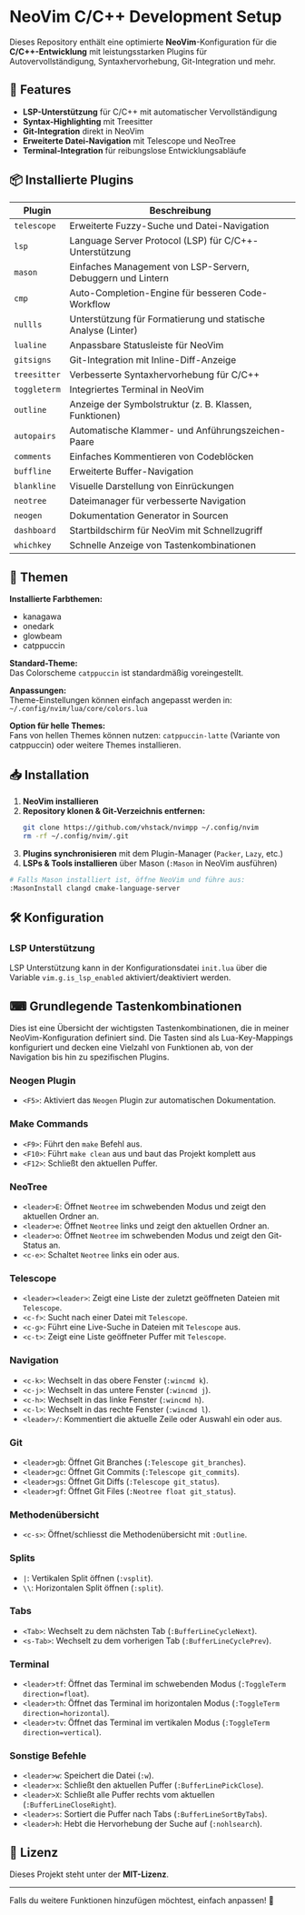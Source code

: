 # NeoVim C/C++ Development Setup

Dieses Repository enthält eine optimierte **NeoVim**-Konfiguration für die **C/C++-Entwicklung** mit leistungsstarken Plugins für Autovervollständigung, Syntaxhervorhebung, Git-Integration und mehr.

## 🚀 Features
- **LSP-Unterstützung** für C/C++ mit automatischer Vervollständigung
- **Syntax-Highlighting** mit Treesitter
- **Git-Integration** direkt in NeoVim
- **Erweiterte Datei-Navigation** mit Telescope und NeoTree
- **Terminal-Integration** für reibungslose Entwicklungsabläufe

## 📦 Installierte Plugins

| Plugin | Beschreibung |
|--------|-------------|
| `telescope` | Erweiterte Fuzzy-Suche und Datei-Navigation |
| `lsp` | Language Server Protocol (LSP) für C/C++-Unterstützung |
| `mason` | Einfaches Management von LSP-Servern, Debuggern und Lintern |
| `cmp` | Auto-Completion-Engine für besseren Code-Workflow |
| `nullls` | Unterstützung für Formatierung und statische Analyse (Linter) |
| `lualine` | Anpassbare Statusleiste für NeoVim |
| `gitsigns` | Git-Integration mit Inline-Diff-Anzeige |
| `treesitter` | Verbesserte Syntaxhervorhebung für C/C++ |
| `toggleterm` | Integriertes Terminal in NeoVim |
| `outline` | Anzeige der Symbolstruktur (z. B. Klassen, Funktionen) |
| `autopairs` | Automatische Klammer- und Anführungszeichen-Paare |
| `comments` | Einfaches Kommentieren von Codeblöcken |
| `buffline` | Erweiterte Buffer-Navigation |
| `blankline` | Visuelle Darstellung von Einrückungen |
| `neotree` | Dateimanager für verbesserte Navigation |
| `neogen` | Dokumentation Generator in Sourcen |
| `dashboard` | Startbildschirm für NeoVim mit Schnellzugriff |
| `whichkey` | Schnelle Anzeige von Tastenkombinationen |

## 🎨 Themen

**Installierte Farbthemen:**
- kanagawa
- onedark
- glowbeam
- catppuccin

**Standard-Theme:**  
Das Colorscheme `catppuccin` ist standardmäßig voreingestellt.

**Anpassungen:**  
Theme-Einstellungen können einfach angepasst werden in:
`~/.config/nvim/lua/core/colors.lua`

**Option für helle Themes:**  
Fans von hellen Themes können nutzen:
`catppuccin-latte` (Variante von catppuccin) oder weitere Themes installieren.

## 📥 Installation

1. **NeoVim installieren** 
2. **Repository klonen & Git-Verzeichnis entfernen:**
   ```sh
   git clone https://github.com/vhstack/nvimpp ~/.config/nvim
   rm -rf ~/.config/nvim/.git
   ```
3. **Plugins synchronisieren** mit dem Plugin-Manager (`Packer`, `Lazy`, etc.)
4. **LSPs & Tools installieren** über Mason (`:Mason` in NeoVim ausführen)

```sh
# Falls Mason installiert ist, öffne NeoVim und führe aus:
:MasonInstall clangd cmake-language-server
```

## 🛠 Konfiguration
### LSP Unterstützung
LSP Unterstützung kann in der Konfigurationsdatei `init.lua` über die Variable `vim.g.is_lsp_enabled` aktiviert/deaktiviert werden.

## ⌨  Grundlegende Tastenkombinationen
Dies ist eine Übersicht der wichtigsten Tastenkombinationen, die in meiner NeoVim-Konfiguration definiert sind. Die Tasten sind als Lua-Key-Mappings konfiguriert und decken eine Vielzahl von Funktionen ab, von der Navigation bis hin zu spezifischen Plugins.


### Neogen Plugin
- `<F5>`: Aktiviert das `Neogen` Plugin zur automatischen Dokumentation.

### Make Commands
- `<F9>`: Führt den `make` Befehl aus.
- `<F10>`: Führt `make clean` aus und baut das Projekt komplett aus
- `<F12>`: Schließt den aktuellen Puffer.

### NeoTree
- `<leader>E`: Öffnet `Neotree` im schwebenden Modus und zeigt den aktuellen Ordner an.
- `<leader>e`: Öffnet `Neotree` links und zeigt den aktuellen Ordner an.
- `<leader>o`: Öffnet `Neotree` im schwebenden Modus und zeigt den Git-Status an.
- `<c-e>`: Schaltet `Neotree` links ein oder aus.

### Telescope
- `<leader><leader>`: Zeigt eine Liste der zuletzt geöffneten Dateien mit `Telescope`.
- `<c-f>`: Sucht nach einer Datei mit `Telescope`.
- `<c-g>`: Führt eine Live-Suche in Dateien mit `Telescope` aus.
- `<c-t>`: Zeigt eine Liste geöffneter Puffer mit `Telescope`.

### Navigation
- `<c-k>`: Wechselt in das obere Fenster (`:wincmd k`).
- `<c-j>`: Wechselt in das untere Fenster (`:wincmd j`).
- `<c-h>`: Wechselt in das linke Fenster (`:wincmd h`).
- `<c-l>`: Wechselt in das rechte Fenster (`:wincmd l`).
- `<leader>/`: Kommentiert die aktuelle Zeile oder Auswahl ein oder aus.

### Git
- `<leader>gb`: Öffnet Git Branches (`:Telescope git_branches`).
- `<leader>gc`: Öffnet Git Commits (`:Telescope git_commits`).
- `<leader>gs`: Öffnet Git Diffs (`:Telescope git_status`).
- `<leader>gf`: Öffnet Git Files (`:Neotree float git_status`).

### Methodenübersicht
- `<c-s>`: Öffnet/schliesst die Methodenübersicht mit `:Outline`.

### Splits
- `|`: Vertikalen Split öffnen (`:vsplit`).
- `\\`: Horizontalen Split öffnen (`:split`).

### Tabs
- `<Tab>`: Wechselt zu dem nächsten Tab (`:BufferLineCycleNext`).
- `<s-Tab>`: Wechselt zu dem vorherigen Tab (`:BufferLineCyclePrev`).

### Terminal
- `<leader>tf`: Öffnet das Terminal im schwebenden Modus (`:ToggleTerm direction=float`).
- `<leader>th`: Öffnet das Terminal im horizontalen Modus (`:ToggleTerm direction=horizontal`).
- `<leader>tv`: Öffnet das Terminal im vertikalen Modus (`:ToggleTerm direction=vertical`).

### Sonstige Befehle
- `<leader>w`: Speichert die Datei (`:w`).
- `<leader>x`: Schließt den aktuellen Puffer (`:BufferLinePickClose`).
- `<leader>X`: Schließt alle Puffer rechts vom aktuellen (`:BufferLineCloseRight`).
- `<leader>s`: Sortiert die Puffer nach Tabs (`:BufferLineSortByTabs`).
- `<leader>h`: Hebt die Hervorhebung der Suche auf (`:nohlsearch`).

## 📜 Lizenz
Dieses Projekt steht unter der **MIT-Lizenz**.

---

Falls du weitere Funktionen hinzufügen möchtest, einfach anpassen! 🚀
